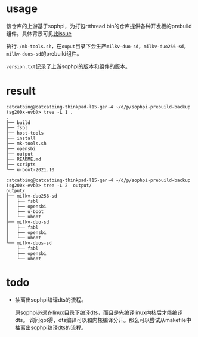 # usage

该仓库的上游基于sophpi，为打包rtthread.bin的仓库提供各种开发板的prebuild组件。具体背景可见[此issue](https://github.com/plctlab/plct-rt-thread/issues/7)

执行`./mk-tools.sh`，在`ouput`目录下会生产`milkv-duo-sd`，`milkv-duo256-sd`，`milkv-duos-sd`的prebuild组件。

`version.txt`记录了上游sophpi的版本和组件的版本。

# result



```RPM Spec
catcatbing@catcatbing-thinkpad-l15-gen-4 ~/d/p/sophpi-prebuild-backup (sg200x-evb)> tree -L 1 .
.
├── build
├── fsbl
├── host-tools
├── install
├── mk-tools.sh
├── opensbi
├── output
├── README.md
├── scripts
└── u-boot-2021.10

```




```RPM Spec
catcatbing@catcatbing-thinkpad-l15-gen-4 ~/d/p/sophpi-prebuild-backup (sg200x-evb)> tree -L 2  output/
output/
├── milkv-duo256-sd
│   ├── fsbl
│   ├── opensbi
│   ├── u-boot
│   └── uboot
├── milkv-duo-sd
│   ├── fsbl
│   ├── opensbi
│   └── uboot
└── milkv-duos-sd
    ├── fsbl
    ├── opensbi
    └── uboot

```

# todo

- 抽离出sophpi编译dts的流程。

  原sophpi必须在linux目录下编译dts，而且是先编译linux内核后才能编译dts。
询问gpt得，dts编译可以和内核编译分开。那么可以尝试从makefile中抽离出sophpi编译dts的流程。